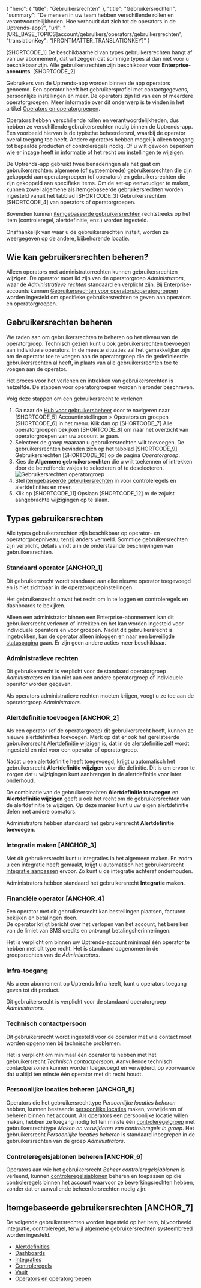 {
  "hero": {
    "title": "Gebruikersrechten"
  },
  "title": "Gebruikersrechten",
  "summary": "De mensen in uw team hebben verschillende rollen en verantwoordelijkheden. Hoe verhoudt dat zich tot de operators in de Uptrends-app?",
  "url": "[URL_BASE_TOPICS]account/gebruikers/operators/gebruikersrechten",
  "translationKey": "[FRONTMATTER_TRANSLATIONKEY]"
}

[SHORTCODE_1] De beschikbaarheid van types gebruikersrechten hangt af van uw abonnement, dat wil zeggen dat sommige types al dan niet voor u beschikbaar zijn. Alle gebruikersrechten zijn beschikbaar voor **Enterprise-accounts**. [SHORTCODE_2]


Gebruikers van de Uptrends-app worden binnen de app operators genoemd. Een operator heeft het gebruikersprofiel met contactgegevens, persoonlijke instellingen en meer.
De operators zijn lid van een of meerdere operatorgroepen. Meer informatie over dit onderwerp is te vinden in het artikel [Operators en operatorgroepen]([LINK_URL_1]).

Operators hebben verschillende rollen en verantwoordelijkheden, dus hebben ze verschillende gebruikersrechten nodig binnen de Uptrends-app. Een voorbeeld hiervan is de typische beheerdersrol, waarbij de operator overal toegang toe heeft. Andere operators hebben mogelijk alleen toegang tot bepaalde producten of controleregels nodig. Of u wilt gewoon beperken wie er inzage heeft in informatie of het recht om instellingen te wijzigen.

De Uptrends-app gebruikt twee benaderingen als het gaat om gebruikersrechten: algemene (of systeembrede) gebruikersrechten die zijn gekoppeld aan operatorgroepen (of operators) en gebruikersrechten die zijn gekoppeld aan specifieke items. Om de set-up eenvoudiger te maken, kunnen zowel algemene als itemgebaseerde gebruikersrechten worden ingesteld vanuit het tabblad [SHORTCODE_3] Gebruikersrechten [SHORTCODE_4] van operators of operatorgroepen.

Bovendien kunnen [itemgebaseerde gebruikersrechten]([LINK_URL_2]) rechtstreeks op het item (controleregel, alertdefinitie, enz.) worden ingesteld.

Onafhankelijk van waar u de gebruikersrechten instelt, worden ze weergegeven op de andere, bijbehorende locatie.

## Wie kan gebruikersrechten beheren?
Alleen operators met administratorrechten kunnen gebruikersrechten wijzigen. De operator moet lid zijn van de operatorgroep *Administrators*, waar de *Administratieve rechten* standaard en verplicht zijn. Bij Enterprise-accounts kunnen [Gebruikersrechten voor operators/operatorgroepen ]([LINK_URL_3]) worden ingesteld om specifieke gebruikersrechten te geven aan operators en operatorgroepen.

## Gebruikersrechten beheren

We raden aan om gebruikersrechten te beheren op het niveau van de operatorgroep. Technisch gezien kunt u ook gebruikersrechten toevoegen aan individuele operators. In de meeste situaties zal het gemakkelijker zijn om de operator toe te voegen aan de operatorgroep die de gedefinieerde gebruikersrechten al heeft, in plaats van alle gebruikersrechten toe te voegen aan de operator.

Het proces voor het verlenen en intrekken van gebruikersrechten is hetzelfde. De stappen voor operatorgroepen worden hieronder beschreven.

Volg deze stappen om een gebruikersrecht te verlenen:

1. Ga naar de [Hub voor gebruikersbeheer]([LINK_URL_4]) door te navigeren naar [SHORTCODE_5] Accountinstellingen > Operators en groepen [SHORTCODE_6] in het menu. Klik dan op [SHORTCODE_7] Alle operatorgroepen bekijken [SHORTCODE_8] om naar het overzicht van operatorgroepen van uw account te gaan.
2. Selecteer de groep waaraan u gebruikersrechten wilt toevoegen.
  De gebruikersrechten bevinden zich op het tabblad [SHORTCODE_9] Gebruikersrechten [SHORTCODE_10] op de pagina *Operatorgroep*.
3. Kies de **Algemene gebruikersrechten** die u wilt toekennen of intrekken door de betreffende vakjes te selecteren of te deselecteren. 
![Gebruikersrechten operatorgroep]([LINK_URL_5])
4. Stel [itemgebaseerde gebruikersrechten]([LINK_URL_6]) in voor controleregels en alertdefinities en meer.
5. Klik op [SHORTCODE_11] Opslaan [SHORTCODE_12] m de zojuist aangebrachte wijzigingen op te slaan.

## Types gebruikersrechten

Alle types gebruikersrechten zijn beschikbaar op operator- en operatorgroepniveau, tenzij anders vermeld. Sommige gebruikersrechten zijn verplicht, details vindt u in de onderstaande beschrijvingen van gebruikersrechten.
### Standaard operator [ANCHOR_1]

Dit gebruikersrecht wordt standaard aan elke nieuwe operator toegevoegd en is niet zichtbaar in de operatorgroepinstellingen. 

Het gebruikersrecht omvat het recht om in te loggen en controleregels en dashboards te bekijken.

Alleen een administrator binnen een Enterprise-abonnement kan dit gebruikersrecht verlenen of intrekken en het kan worden ingesteld voor individuele operators en voor groepen.
Nadat dit gebruikersrecht is ingetrokken, kan de operator alleen inloggen en naar een [beveiligde statuspagina]([LINK_URL_7]) gaan. Er zijn geen andere acties meer beschikbaar.

### Administratieve rechten

Dit gebruikersrecht is verplicht voor de standaard operatorgroep *Administrators* en kan niet aan een andere operatorgroep of individuele operator worden gegeven.

Als operators administratieve rechten moeten krijgen, voegt u ze toe aan de operatorgroep *Administrators*.

### Alertdefinitie toevoegen [ANCHOR_2]

Als een operator (of de operatorgroep) dit gebruikersrecht heeft, kunnen ze nieuwe alertdefinities toevoegen. Merk op dat er ook het gerelateerde gebruikersrecht [Alertdefinitie wijzigen]([LINK_URL_8]) is, dat in de alertdefinitie zelf wordt ingesteld en niet voor een operator of operatorgroep.

Nadat u een alertdefinitie heeft toegevoegd, krijgt u automatisch het gebruikersrecht **Alertdefinitie wijzigen** voor die definitie. Dit is om ervoor te zorgen dat u wijzigingen kunt aanbrengen in de alertdefinitie voor later onderhoud.

De combinatie van de gebruikersrechten **Alertdefinitie toevoegen** en **Alertdefinitie wijzigen** geeft u ook het recht om de gebruikersrechten van de alertdefinitie te wijzigen. Op deze manier kunt u uw eigen alertdefinitie delen met andere operators.

Administrators hebben standaard het gebruikersrecht **Alertdefinitie toevoegen**.

### Integratie maken [ANCHOR_3]

Met dit gebruikersrecht kunt u integraties in het algemeen maken. En zodra u een integratie heeft gemaakt, krijgt u automatisch het gebruikersrecht [Integratie aanpassen]([LINK_URL_9]) ervoor. Zo kunt u de integratie achteraf onderhouden.

Administrators hebben standaard het gebruikersrecht **Integratie maken**.

### Financiële operator [ANCHOR_4]

Een operator met dit gebruikersrecht kan bestellingen plaatsen, facturen bekijken en betalingen doen.   
De operator krijgt bericht over het verlopen van het account, het bereiken van de limiet van SMS credits en ontvangt betalingsherinneringen. 

Het is verplicht om binnen uw Uptrends-account minimaal één operator te hebben met dit type recht. Het is standaard opgenomen in de groepsrechten van de *Administrators*.
### Infra-toegang

Als u een abonnement op Uptrends Infra heeft, kunt u operators toegang geven tot dit product.

Dit gebruikersrecht is verplicht voor de standaard operatorgroep *Administrators*.
### Technisch contactpersoon

Dit gebruikersrecht wordt ingesteld voor de operator met wie contact moet worden opgenomen bij technische problemen. 

Het is verplicht om minimaal één operator te hebben met het gebruikersrecht *Technisch contactpersoon*. Aanvullende technisch contactpersonen kunnen worden toegevoegd en verwijderd, op voorwaarde dat u altijd ten minste één operator met dit recht houdt.

### Persoonlijke locaties beheren [ANCHOR_5]

Operators die het gebruikersrechttype *Persoonlijke locaties beheren* hebben, kunnen bestaande [persoonlijke locaties]([LINK_URL_10]) maken, verwijderen of beheren binnen het account. Als operators een persoonlijke locatie willen maken, hebben ze toegang nodig tot ten minste één [controleregelgroep]([LINK_URL_11]) met gebruikersrechttype *Maken en verwijderen van controleregels in groep*. 
Het gebruikersrecht *Persoonlijke locaties beheren* is standaard inbegrepen in de gebruikersrechten van de groep *Administrators*.

### Controleregelsjablonen beheren [ANCHOR_6]

Operators aan wie het gebruikersrecht *Beheer controleregelsjablonen* is verleend, kunnen [controleregelsjablonen]([LINK_URL_12]) beheren en toepassen op die controleregels binnen het account waarvoor ze bewerkingsrechten hebben, zonder dat er aanvullende beheerdersrechten nodig zijn.

## Itemgebaseerde gebruikersrechten [ANCHOR_7]

De volgende gebruikersrechten worden ingesteld op het item, bijvoorbeeld integratie, controleregel, terwijl algemene gebruikersrechten systeembreed worden ingesteld.

- [Alertdefinities]([LINK_URL_13])
- [Dashboards]([LINK_URL_14])
- [Integraties]([LINK_URL_15])
- [Controleregels]([LINK_URL_16])
- [Vault]([LINK_URL_17])
- [Operators en operatorgroepen]([LINK_URL_18])